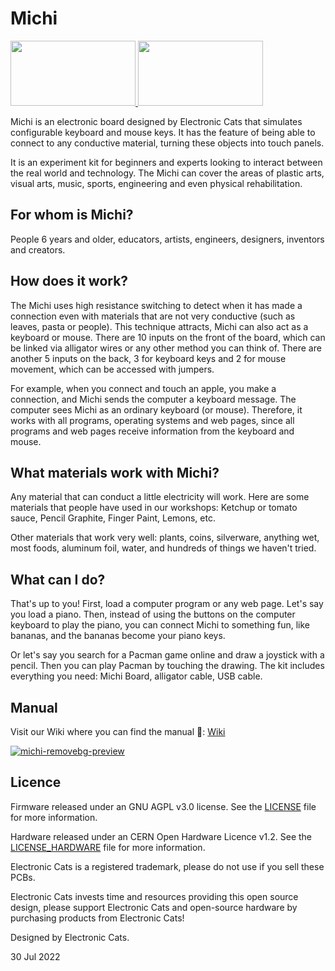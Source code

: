 # Michi

<a href="https://electroniccats.com/store/michi/">
  <img src="https://electroniccats.com/wp-content/uploads/badge_store.png" width="200" height="104" />
</a>

<a href="https://github.com/ElectronicCats/michi/wiki">
  <img src="https://github.com/ElectronicCats/flipper-shields/assets/44976441/6aa7f319-3256-442e-a00d-33c8126833ec" width="200" height="104" />
</a>
</p>


  Michi is an electronic board designed by Electronic Cats that simulates configurable keyboard and mouse keys. It has the feature of being able to connect to any conductive material, turning these objects into touch panels. 

  It is an experiment kit for beginners and experts looking to interact between the real world and technology. The Michi can cover the areas of plastic arts, visual arts, music, sports, engineering and even physical rehabilitation.

## For whom is Michi? 

  People 6 years and older, educators, artists, engineers, designers, inventors and creators. 

## How does it work?

  The Michi uses high resistance switching to detect when it has made a connection even with materials that are not very conductive (such as leaves, pasta or people). This technique attracts, Michi can also act as a keyboard or mouse. There are 10 inputs on the front of the board, which can be linked via alligator wires or any other method you can think of. There are another 5 inputs on the back, 3 for keyboard keys and 2 for mouse movement, which can be accessed with jumpers.

  For example, when you connect and touch an apple, you make a connection, and Michi sends the computer a keyboard message. The computer sees Michi as an ordinary keyboard (or mouse). Therefore, it works with all programs, operating systems and web pages, since all programs and web pages receive information from the keyboard and mouse.

## What materials work with Michi?

  Any material that can conduct a little electricity will work. Here are some materials that people have used in our workshops: Ketchup or tomato sauce, Pencil Graphite, Finger Paint, Lemons, etc.

  Other materials that work very well: plants, coins, silverware, anything wet, most foods, aluminum foil, water, and hundreds of things we haven't tried.

## What can I do?

  That's up to you! First, load a computer program or any web page. Let's say you load a piano. Then, instead of using the buttons on the computer keyboard to play the piano, you can connect Michi to something fun, like bananas, and the bananas become your piano keys. 

  Or let's say you search for a Pacman game online and draw a joystick with a pencil. Then you can play Pacman by touching the drawing. 
  The kit includes everything you need: Michi Board, alligator cable, USB cable.

  
## Manual

Visit our Wiki where you can find the manual 📖: [Wiki](https://github.com/ElectronicCats/michi/wiki)

[![michi-removebg-preview](https://user-images.githubusercontent.com/40640735/217376542-5e614f79-aafc-4ecf-9ac8-8d718f2a0652.png)](https://github.com/ElectronicCats/michi/wiki)

## Licence

Firmware released under an GNU AGPL v3.0 license. See the [LICENSE](https://www.gnu.org/licenses/agpl-3.0.en.html) file for more information.

Hardware released under an CERN Open Hardware Licence v1.2. See the [LICENSE_HARDWARE](https://ohwr.org/project/licences/wikis/cern-ohl-v1.2) file for more information.

Electronic Cats is a registered trademark, please do not use if you sell these PCBs.

Electronic Cats invests time and resources providing this open source design, please support Electronic Cats and open-source hardware by purchasing products from Electronic Cats!

Designed by Electronic Cats.

30 Jul 2022
